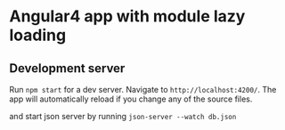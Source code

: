 # Angular4 app with module lazy loading

## Development server

Run `npm start` for a dev server. Navigate to `http://localhost:4200/`. The app will automatically reload if you change any of the source files.

and start json server by running `json-server --watch db.json`
